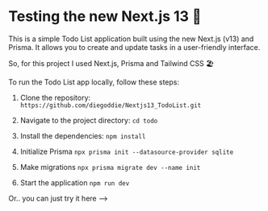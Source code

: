 # Testing the new Next.js 13 🚀
This is a simple Todo List application built using the new Next.js (v13) and Prisma. It allows you to create and update tasks in a user-friendly interface.

So, for this project I used Next.js, Prisma and Tailwind CSS 🏖️

To run the Todo List app locally, follow these steps:

1. Clone the repository:
```https://github.com/diegoddie/Nextjs13_TodoList.git```

2. Navigate to the project directory:
```cd todo```

3. Install the dependencies:
```npm install```

4. Initialize Prisma
```npx prisma init --datasource-provider sqlite```

5. Make migrations
```npx prisma migrate dev --name init```

6. Start the application
```npm run dev```

Or.. you can just try it here -->  
